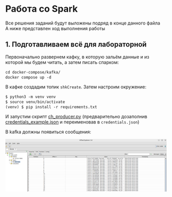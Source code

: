 # Работа со Spark

Все решения заданий будут выложены подряд в конце данного файла \
А ниже представлен ход выполнения работы

## 1. Подготавливаем всё для лабораторной

Первоначально развернем кафку, в которую зальём данные и из которой мы будем читать, а затем писать спарком:

```
cd docker-compose/kafka/
docker compose up -d
```

В кафке создадим топик `shkCreate`. Затем настроим окружение:

```
$ python3 -m venv venv
$ source venv/bin/activate
(venv) $ pip install -r requirements.txt
```

И запустим скрипт [ch_producer.py](./kafka-scripts/ch_producer.py) (предварительно дозаполнив [credentials_example.json](./Streams/credentials_example.json) и переименовав в `credentials.json`)

В kafka должны появиться сообщения:

![shkCreate topic](./img/kafka.png)